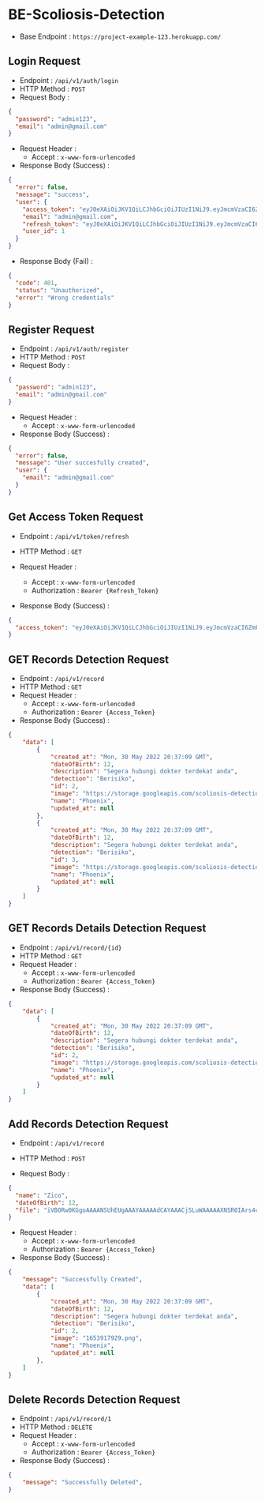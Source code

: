 # BE-Scoliosis-Detection

- Base Endpoint : `https://project-example-123.herokuapp.com/`

## Login Request
+ Endpoint : ``/api/v1/auth/login``
+ HTTP Method : ``POST``
+ Request Body :

```json
{
  "password": "admin123",
  "email": "admin@gmail.com"
}
```

- Request Header :
  - Accept : `x-www-form-urlencoded`
- Response Body (Success) :

```json
{
  "error": false,
  "message": "success",
  "user": {
    "access_token": "eyJ0eXAiOiJKV1QiLCJhbGciOiJIUzI1NiJ9.eyJmcmVzaCI6ZmFsc2UsImlhdCI6MTY1MzgyODQ1NSwianRpIjoiZTI1ZThiYzYtYTc0Ni00N2I4LTg2MmQtODFmZWNiMDZlYWMwIiwidHlwZSI6ImFjY2VzcyIsInN1YiI6MSwibmJmIjoxNjUzODI4NDU1LCJleHAiOjE2NTM4MjkzNTV9.ruwh8NL3l8lBDHp1ve09YsUjIT1PfdtXrbNlbt9Ie4k",
    "email": "admin@gmail.com",
    "refresh_token": "eyJ0eXAiOiJKV1QiLCJhbGciOiJIUzI1NiJ9.eyJmcmVzaCI6ZmFsc2UsImlhdCI6MTY1MzgyODQ1NSwianRpIjoiYzZlM2ZiNTQtZDdmYy00MmExLTg2NjYtYTQ5ZTU3NGNmYTI1IiwidHlwZSI6InJlZnJlc2giLCJzdWIiOjEsIm5iZiI6MTY1MzgyODQ1NSwiZXhwIjoxNjU2NDIwNDU1fQ.SYBhJI0bnBOaG9RWgyHr9zPXyrRSrQNQrTRRyLzMnPI",
    "user_id": 1
  }
}
```

- Response Body (Fail) :

```json
{
  "code": 401,
  "status": "Unauthorized",
  "error": "Wrong credentials"
}
```

## Register Request

- Endpoint : `/api/v1/auth/register`
- HTTP Method : `POST`
- Request Body :

```json
{
  "password": "admin123",
  "email": "admin@gmail.com"
}
```

- Request Header :
  - Accept : `x-www-form-urlencoded`
- Response Body (Success) :

```json
{
  "error": false,
  "message": "User succesfully created",
  "user": {
    "email": "admin@gmail.com"
  }
}
```

## Get Access Token Request

- Endpoint : `/api/v1/token/refresh`
- HTTP Method : `GET`

- Request Header :
  - Accept : `x-www-form-urlencoded`
  - Authorization : `Bearer {Refresh_Token}`
- Response Body (Success) :

```json
{
  "access_token": "eyJ0eXAiOiJKV1QiLCJhbGciOiJIUzI1NiJ9.eyJmcmVzaCI6ZmFsc2UsImlhdCI6MTY1MzkxNzgzNCwianRpIjoiZDIwZGY3NmYtYTc4ZC00N2MzLWE1NjgtZmU2OTU4NjI3NDBjIiwidHlwZSI6ImFjY2VzcyIsInN1YiI6MSwibmJmIjoxNjUzOTE3ODM0LCJleHAiOjE2NTM5MjUwMzR9.qVG9wtuhJqu9RHQczTjX2DdLmMHpb5IaVSmebgvmfZI"
}
```

## GET Records Detection Request

- Endpoint : `/api/v1/record`
- HTTP Method : `GET`
- Request Header :
  - Accept : `x-www-form-urlencoded`
  - Authorization : `Bearer {Access_Token}`
- Response Body (Success) :

```json
{
    "data": [
        {
            "created_at": "Mon, 30 May 2022 20:37:09 GMT",
            "dateOfBirth": 12,
            "description": "Segera hubungi dokter terdekat anda",
            "detection": "Berisiko",
            "id": 2,
            "image": "https://storage.googleapis.com/scoliosis-detection/tmp/1653917929.png",
            "name": "Phoenix",
            "updated_at": null
        },
        {
            "created_at": "Mon, 30 May 2022 20:37:09 GMT",
            "dateOfBirth": 12,
            "description": "Segera hubungi dokter terdekat anda",
            "detection": "Berisiko",
            "id": 3,
            "image": "https://storage.googleapis.com/scoliosis-detection/tmp/1653919072.png",
            "name": "Phoenix",
            "updated_at": null
        }
    ]
}
```

## GET Records Details Detection Request

- Endpoint : `/api/v1/record/{id}`
- HTTP Method : `GET`
- Request Header :
  - Accept : `x-www-form-urlencoded`
  - Authorization : `Bearer {Access_Token}`
- Response Body (Success) :

```json
{
    "data": [
        {
            "created_at": "Mon, 30 May 2022 20:37:09 GMT",
            "dateOfBirth": 12,
            "description": "Segera hubungi dokter terdekat anda",
            "detection": "Berisiko",
            "id": 2,
            "image": "https://storage.googleapis.com/scoliosis-detection/tmp/1653917929.png",
            "name": "Phoenix",
            "updated_at": null
        }
    ]
}
```

## Add Records Detection Request

- Endpoint : `/api/v1/record`
- HTTP Method : `POST`

- Request Body :

```json
{
  "name": "Zico",
  "dateOfBirth": 12,
  "file": "iVBORw0KGgoAAAANSUhEUgAAAYAAAAAdCAYAAACjSLuWAAAAAXNSR0IArs4c6QAAAARnQU1BAACxjwv8YQUAAAAJcEhZcwAADsMAAA7DAcdvqGQAABy8SURBVHhe7V0HfBRl3n6272aTbHoo0oJIlSJIE0EgcEgRIRRR8RP0VBQ4NOfRxAOkIxYQQhFEPOthQdEP9Y4m2A5OBARUTkFqSIAUsm12Zr7nP5tIRDzBg/Ddj3nCbJnyvv9e3pn9YbkiKUWHCRMmTJi47GAtfTdhwoQJE5cZzARgwoQJE5cp"
}
```

- Request Header :
  - Accept : `x-www-form-urlencoded`
  - Authorization : `Bearer {Access_Token}`
- Response Body (Success) :

```json
{
    "message": "Successfully Created",
    "data": [
        {
            "created_at": "Mon, 30 May 2022 20:37:09 GMT",
            "dateOfBirth": 12,
            "description": "Segera hubungi dokter terdekat anda",
            "detection": "Berisiko",
            "id": 2,
            "image": "1653917929.png",
            "name": "Phoenix",
            "updated_at": null
        },
    ]
}
```


## Delete Records Detection Request

- Endpoint : `/api/v1/record/1`
- HTTP Method : `DELETE`
- Request Header :
  - Accept : `x-www-form-urlencoded`
  - Authorization : `Bearer {Access_Token}`
- Response Body (Success) :

```json
{
    "message": "Successfully Deleted",
}
```
